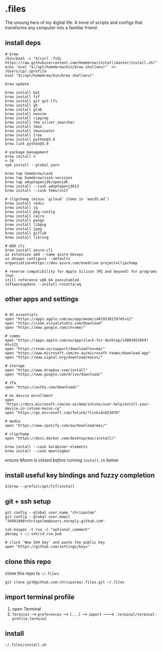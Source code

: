 # .files

The unsung hero of my digital life. A trove of scripts and configs that transforms any computer into a familiar friend. 

## install deps

```
# brew
/bin/bash -c "$(curl -fsSL https://raw.githubusercontent.com/Homebrew/install/master/install.sh)"
echo 'eval "$(/opt/homebrew/bin/brew shellenv)"' >> /Users/cp/.zprofile
eval "$(/opt/homebrew/bin/brew shellenv)"

brew update

brew install bat
brew install fzf
brew install git git-lfs
brew install gh
brew install glab
brew install neovim
brew install ripgrep
brew install the_silver_searcher
brew install tmux
brew install tmuxinator
brew install tree
brew install python@3.9
brew link python@3.9

# package management
brew install n
n 16
npm install --global yarn

brew tap homebrew/cask
brew tap homebrew/cask-versions
brew tap adoptopenjdk/openjdk
brew install --cask adoptopenjdk13
brew install --cask temurin17

# clipchamp (minus `gcloud` items in `macOS.md`)
brew install redis
brew install jq
brew install pkg-config
brew install cairo
brew install pango
brew install libpng
brew install jpeg
brew install giflib
brew install librsvg

# ADO cli
brew install azure-cli
az extension add --name azure-devops
az devops configure --defaults organization=https://dev.azure.com/onedrive project=Clipchamp

# reverse compatibility for Apple Silicon (M1 and beyond) for programs that
still reference x86_64 executabled
softwareupdate --install-rosetta:wq
```

## other apps and settings

```

# OS essentials
open "https://apps.apple.com/au/app/moom/id419330170?mt=12"
open "https://code.visualstudio.com/Download"
open "https://www.google.com/chrome/"

# comms
open "https://apps.apple.com/au/app/slack-for-desktop/id803453959?mt=12{
open "https://zoom.us/support/download?os=mac"
open "https://www.microsoft.com/en-au/microsoft-teams/download-app"
open "https://www.signal.org/download/macos/"

# storage
open "https://www.dropbox.com/install"
open "https://www.google.com/drive/download/"

# 2fa
open "https://authy.com/download/"

# ms device enrollment
open
"https://docs.microsoft.com/en-us/mem/intune/user-help/enroll-your-device-in-intune-macos-cp"
open "https://go.microsoft.com/fwlink/?linkid=853070"

# media
open "https://www.spotify.com/au/download/mac/"

# clipchamp
open "https://docs.docker.com/desktop/mac/install/"

brew install --cask karabiner-elements
brew install --cask meetingbar
```

*ensure Moom is closed before running `install.sh` below*


## install useful key bindings and fuzzy completion

```
$(brew --prefix)/opt/fzf/install
```

## git + ssh setup

```
git config --global user.name "chrispalmo"
git config --global user.email "34981948+chrispalmo@users.noreply.github.com"

ssh-keygen -t rsa -C "optional_comment"
pbcopy < ~/.ssh/id_rsa.pub

# click `New SSH key` and paste the public key
open "https://github.com/settings/keys"
```

## clone this repo

clone this repo to `~/.files`:

```
git clone git@github.com:chrispalmo/.files.git ~/.files
```

## import terminal profile
1. open Terminal
2. `Terminal` --> `preferences` --> `[...]` --> `import` --->
   `.terminal/terminal-profile.terminal`

## install

```
~/.files/install.sh
```
